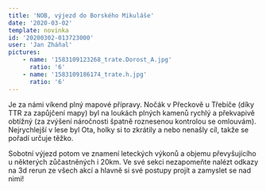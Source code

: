 ```yaml
---
title: 'NOB, výjezd do Borského Mikuláše'
date: '2020-03-02'
template: novinka
id: '20200302-013723000'
user: 'Jan Zháňal'
pictures:
    - name: '1583109123268_trate.Dorost_A.jpg'
      ratio: '6'
    - name: '1583109186174_trate.h.jpg'
      ratio: '6'
---
```

Je za námi víkend plný mapové přípravy. Nočák v Přeckově u Třebíče (díky TTR za zapůjčení mapy) byl na loukách plných kamenů rychlý a překvapivě obtížný (za zvýšení náročnosti špatně roznesenou kontrolou se omlouvám). Nejrychlejší v lese byl Ota, holky si to zkrátily a nebo nenašly cíl, takže se pořadí určuje těžko.

Sobotní výjezd potom ve znamení leteckých výkonů a objemu převyšujícího u některých zůčastněných i 20km. Ve své sekci nezapomeňte nalézt odkazy na 3d rerun ze všech akcí a hlavně si své postupy projít a zamyslet se nad nimi!

